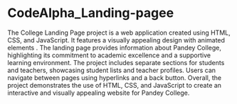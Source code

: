 # CodeAlpha_Landing-pagee
The College Landing Page project is a web application created using HTML, CSS, and JavaScript. It features a visually appealing design with animated elements . The landing page provides information about Pandey College, highlighting its commitment to academic excellence and a supportive learning environment. The project includes separate sections for students and teachers, showcasing student lists and teacher profiles. Users can navigate between pages using hyperlinks and a back button. Overall, the project demonstrates the use of HTML, CSS, and JavaScript to create an interactive and visually appealing website for Pandey College.
